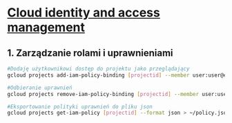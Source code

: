 # [Cloud identity and access management](https://szkolachmury.pl/google-cloud-platform-droga-architekta/tydzien-4-cloud-identity-and-access-management/)

## 1. Zarządzanie rolami i uprawnieniami
```bash
#Dodaję użytkownikowi dostęp do projektu jako przeglądający
gcloud projects add-iam-policy-binding [projectid] --member user:user@example.com --role roles/viewer
```

```bash
#Odbieranie uprawnień
gcloud projects remove-iam-policy-binding [projectid] --member user:user@example.com --role roles/viewer
```

```bash
#Eksportowanie polityki uprawnień do pliku json
gcloud projects get-iam-policy [projectid] --format json > ~/policy.json
```